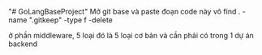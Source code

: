 "# GoLangBaseProject" 
Mở git base và paste đoạn code này vô 
find . -name ".gitkeep" -type f -delete

ở phần middleware, 5 loại đó là 5 loại cơ bản và cần phải có trong 1 dự án backend